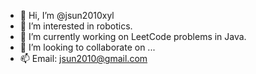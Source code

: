 - 👋 Hi, I’m @jsun2010xyl
- 👀 I’m interested in robotics.
- 🌱 I’m currently working on LeetCode problems in Java.
- 💞️ I’m looking to collaborate on ...
- 📫 Email: jsun2010@gmail.com

<!---
jsun2010xyl/jsun2010xyl is a ✨ special ✨ repository because its `README.md` (this file) appears on your GitHub profile.
You can click the Preview link to take a look at your changes.
--->
